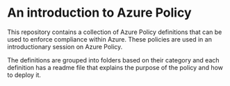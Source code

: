 # An introduction to Azure Policy
This repository contains a collection of Azure Policy definitions that can be used to enforce compliance within Azure. These policies are used in an introductionary session on Azure Policy.

The definitions are grouped into folders based on their category and each definition has a readme file that explains the purpose of the policy and how to deploy it.